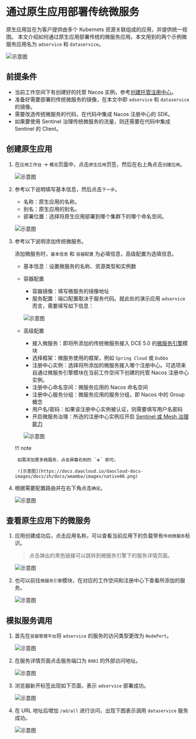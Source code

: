 # 通过原生应用部署传统微服务

原生应用旨在为客户提供由多个 Kubernets 资源关联组成的应用，并提供统一视图。
本文介绍如何通过原生应用部署传统的微服务应用。本文用到的两个示例微服务应用名为 `adservice` 和 `dataservice`。

![示意图](https://docs.daocloud.io/daocloud-docs-images/docs/zh/docs/amamba/images/native01.png)

## 前提条件

- 当前工作空间下有创建好的托管 Nacos 实例，参考[创建托管注册中心](../../../skoala/trad-ms/hosted/index.md)。
- 准备好需要部署的传统微服务的镜像，在本文中即 `adservice` 和 `dataservice` 的镜像。
- 需要改造传统微服务的代码，在代码中集成 Nacos 注册中心的 SDK。
- 如果要使用 Sentinel 治理传统微服务的流量，则还需要在代码中集成 Sentinel 的 Client。

## 创建原生应用

1. 在`应用工作台` -> `概览`页面中，点击`原生应用`页签，然后在右上角点击`创建应用`。

    ![示意图](https://docs.daocloud.io/daocloud-docs-images/docs/zh/docs/amamba/images/native02.png)

2. 参考以下说明填写基本信息，然后点击`下一步`。

    - 名称：原生应用的名称。
    - 别名：原生应用的别名。
    - 部署位置：选择将原生应用部署到哪个集群下的哪个命名空间。

    ![示意图](https://docs.daocloud.io/daocloud-docs-images/docs/zh/docs/amamba/images/native03.png)

3. 参考以下说明添加传统微服务。

    添加微服务时，`基本信息` 和 `容器配置` 为必填信息，高级配置为选填信息。

    - 基本信息：设置微服务的名称、资源类型和实例数
    - 容器配置

        - 容器镜像：填写微服务的镜像地址
        - 服务配置：端口配置取决于服务代码。就此处的演示应用 `adservice` 而言，需要填写如下信息：

        ![示意图](https://docs.daocloud.io/daocloud-docs-images/docs/zh/docs/amamba/images/native04.png)

    - 高级配置

        - 接入微服务：即将所添加的传统微服务接入 DCE 5.0 的[微服务引擎](../../../skoala/intro/index.md)模块
        - 选择框架：微服务使用的框架，例如 `Spring Cloud` 或 `Dubbo`
        - 注册中心实例：选择将所添加的微服务接入哪个注册中心。可选项来自通过微服务引擎模块在当前工作空间下创建的托管 Nacos 注册中心实例。
        - 注册中心命名空间：微服务应用的 Nacos 命名空间
        - 注册中心服务分组：微服务应用的服务分组，即 Nacos 中的 Group 概念
        - 用户名/密码：如果该注册中心实例被认证，则需要填写用户名密码
        - 开启微服务治理：所选的注册中心实例应开启 [Sentinel 或 Mesh 治理能力](../../../skoala/trad-ms/hosted/plugins/plugin-center.md)

        ![示意图](https://docs.daocloud.io/daocloud-docs-images/docs/zh/docs/amamba/images/native05.png)

    !!! note
    
        如需添加更多微服务，点击屏幕右侧的 `➕` 即可。

        ![示意图](https://docs.daocloud.io/daocloud-docs-images/docs/zh/docs/amamba/images/native06.png)

4. 根据需要配置路由并在右下角点击`确定`。

    ![示意图](https://docs.daocloud.io/daocloud-docs-images/docs/zh/docs/amamba/images/native07.png)

## 查看原生应用下的微服务

1. 应用创建成功后，点击应用名称，可以查看当前应用下的负载带有`传统微服务`标识。

    > 点击弹出的黑色链接可以跳转到微服务引擎下的服务详情页面。

    ![示意图](https://docs.daocloud.io/daocloud-docs-images/docs/zh/docs/amamba/images/native08.png)

2. 也可以前往`微服务引擎`模块，在对应的工作空间和注册中心下查看所添加的服务。

    ![示意图](https://docs.daocloud.io/daocloud-docs-images/docs/zh/docs/amamba/images/native09.png)

## 模拟服务调用

1. 首先在`容器管理平台`将 `adservice` 的服务的访问类型更改为 `NodePort`。

    ![示意图](https://docs.daocloud.io/daocloud-docs-images/docs/zh/docs/amamba/images/native10.png)

2. 在服务详情页面点击服务端口为 `8081` 的外部访问地址。

    ![示意图](https://docs.daocloud.io/daocloud-docs-images/docs/zh/docs/amamba/images/native11.png)

3. 浏览器新开标签出现如下页面，表示 `adservice` 部署成功。

    ![示意图](https://docs.daocloud.io/daocloud-docs-images/docs/zh/docs/amamba/images/native12.png)

4. 在 URL 地址后增加 `/ad/all` 进行访问，出现下图表示调用 `dataservice` 服务成功。

    ![示意图](https://docs.daocloud.io/daocloud-docs-images/docs/zh/docs/amamba/images/native13.png)
